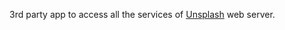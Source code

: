 3rd party app to access all the services of <a href="https://unsplash.com/">Unsplash</a> web server.